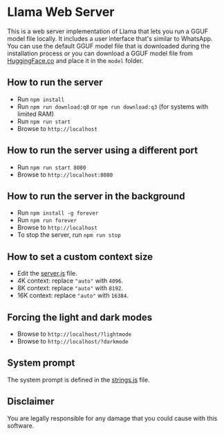 # Llama Web Server

This is a web server implementation of Llama that lets you run a GGUF model file locally. It includes a user interface that's similar to WhatsApp. You can use the default GGUF model file that is downloaded during the installation process or you can download a GGUF model file from [HuggingFace.co](https://huggingface.co) and place it in the `model` folder.

## How to run the server

- Run `npm install`
- Run `npm run download:q8` or `npm run download:q3` (for systems with limited RAM)
- Run `npm run start`
- Browse to `http://localhost`

## How to run the server using a different port

- Run `npm run start 8080`
- Browse to `http://localhost:8080`

## How to run the server in the background

- Run `npm install -g forever`
- Run `npm run forever`
- Browse to `http://localhost`
- To stop the server, run `npm run stop`

## How to set a custom context size

- Edit the [server.js](https://github.com/lrusso/LlamaWebServer/blob/main/src/server.js#L49) file.
- 4K context: replace `"auto"` with `4096`.
- 8K context: replace `"auto"` with `8192`.
- 16K context: replace `"auto"` with `16384`.

## Forcing the light and dark modes

- Browse to `http://localhost/?lightmode`
- Browse to `http://localhost/?darkmode`

## System prompt

The system prompt is defined in the [strings.js](https://github.com/lrusso/LlamaWebServer/blob/main/src/public/strings.js#L7) file.

## Disclaimer

You are legally responsible for any damage that you could cause with this software.
